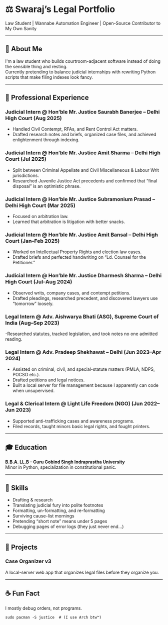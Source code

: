 # ⚖️ Swaraj’s Legal Portfolio  

Law Student | Wannabe Automation Engineer | Open-Source Contributor to My Own Sanity  

---

## 🚀 About Me  

I'm a law student who builds courtroom-adjacent software instead of doing the sensible thing and resting.  
Currently pretending to balance judicial internships with rewriting Python scripts that make filing indexes look fancy.  

---

## 💼 Professional Experience  

### Judicial Intern @ Hon’ble Mr. Justice Saurabh Banerjee – Delhi High Court (Aug 2025)  
- Handled Civil Contempt, RFAs, and Rent Control Act matters.  
- Drafted research notes and briefs, organized case files, and achieved enlightenment through indexing.  

### Judicial Intern @ Hon’ble Mr. Justice Amit Sharma – Delhi High Court (Jul 2025)  
- Split between Criminal Appellate and Civil Miscellaneous & Labour Writ jurisdictions.  
- Researched Juvenile Justice Act precedents and confirmed that “final disposal” is an optimistic phrase.  

### Judicial Intern @ Hon’ble Mr. Justice Subramonium Prasad – Delhi High Court (Mar 2025)  
- Focused on arbitration law.  
- Learned that arbitration is litigation with better snacks.  

### Judicial Intern @ Hon’ble Mr. Justice Amit Bansal – Delhi High Court (Jan–Feb 2025)  
- Worked on Intellectual Property Rights and election law cases.  
- Drafted briefs and perfected handwriting on “Ld. Counsel for the Petitioner.”  

### Judicial Intern @ Hon’ble Mr. Justice Dharmesh Sharma – Delhi High Court (Jul–Aug 2024)  
- Observed writs, company cases, and contempt petitions.
- Drafted pleadings, researched precedent, and discovered lawyers use “tomorrow” loosely.  

### Legal Intern @ Adv. Aishwarya Bhati (ASG), Supreme Court of India (Aug–Sep 2023)  
-Researched statutes, tracked legislation, and took notes no one admitted reading.  

### Legal Intern @ Adv. Pradeep Shekhawat – Delhi (Jun 2023–Apr 2024)  
- Assisted on criminal, civil, and special-statute matters (PMLA, NDPS, POCSO etc.).
- Drafted petitions and legal notices.
- Built a local server for file management because I apparently can code when unsupervised.  

### Legal & Clerical Intern @ Light Life Freedom (NGO) (Jun 2022–Jun 2023)  
- Supported anti-trafficking cases and awareness programs.
- Filed records, taught minors basic legal rights, and fought printers.  

---

## 🎓 Education  

**B.B.A. LL.B – Guru Gobind Singh Indraprastha University**  
Minor in Python, specialization in constitutional panic.  

---

## 🧠 Skills  

- Drafting & research  
- Translating judicial fury into polite footnotes  
- Formatting, un-formatting, and re-formatting  
- Surviving cause-list mornings  
- Pretending “short note” means under 5 pages
- Debugging pages of error logs (they just never end...)

---

## 🧰 Projects  

### Case Organizer v3  
A local-server web app that organizes legal files before they organize you.  

---

## ☕ Fun Fact  

I mostly debug orders, not programs.  

```none
sudo pacman -S justice  # (I use Arch btw™)
```
